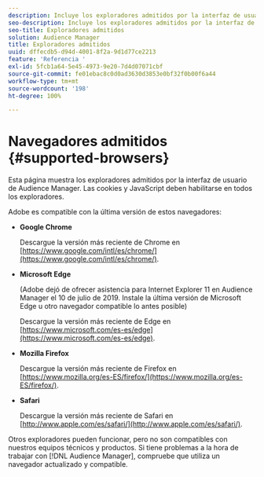 ```yaml
---
description: Incluye los exploradores admitidos por la interfaz de usuario de Audience Manager. Las cookies y JavaScript deben habilitarse en todos los exploradores.
seo-description: Incluye los exploradores admitidos por la interfaz de usuario de Audience Manager. Las cookies y JavaScript deben habilitarse en todos los exploradores.
seo-title: Exploradores admitidos
solution: Audience Manager
title: Exploradores admitidos
uuid: dffecdb5-d94d-4001-8f2a-9d1d77ce2213
feature: 'Referencia '
exl-id: 5fcb1a64-5e45-4973-9e20-7d4d07071cbf
source-git-commit: fe01ebac8c0d0ad3630d3853e0bf32f0b00f6a44
workflow-type: tm+mt
source-wordcount: '198'
ht-degree: 100%

---
```


# Navegadores admitidos {#supported-browsers}

Esta página muestra los exploradores admitidos por la interfaz de usuario de Audience Manager. Las cookies y JavaScript deben habilitarse en todos los exploradores.

<!-- 

c_supported_browsers.xml

 -->

Adobe es compatible con la última versión de estos navegadores:

* **Google Chrome**

   Descargue la versión más reciente de Chrome en [https://www.google.com/intl/es/chrome/](https://www.google.com/intl/es/chrome/).

* **Microsoft Edge**

   (Adobe dejó de ofrecer asistencia para Internet Explorer 11 en Audience Manager el 10 de julio de 2019. Instale la última versión de Microsoft Edge u otro navegador compatible lo antes posible)

   Descargue la versión más reciente de Edge en [https://www.microsoft.com/es-es/edge](https://www.microsoft.com/es-es/edge).

* **Mozilla Firefox**

   Descargue la versión más reciente de Firefox en [https://www.mozilla.org/es-ES/firefox/](https://www.mozilla.org/es-ES/firefox/).

* **Safari**

   Descargue la versión más reciente de Safari en [http://www.apple.com/es/safari/](http://www.apple.com/es/safari/).

Otros exploradores pueden funcionar, pero no son compatibles con nuestros equipos técnicos y productos. Si tiene problemas a la hora de trabajar con [!DNL Audience Manager], compruebe que utiliza un navegador actualizado y compatible.
